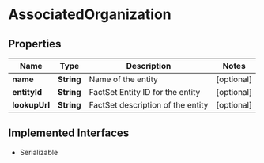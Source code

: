 

# AssociatedOrganization


## Properties

Name | Type | Description | Notes
------------ | ------------- | ------------- | -------------
**name** | **String** | Name of the entity |  [optional]
**entityId** | **String** | FactSet Entity ID for the entity |  [optional]
**lookupUrl** | **String** | FactSet description of the entity |  [optional]


## Implemented Interfaces

* Serializable



